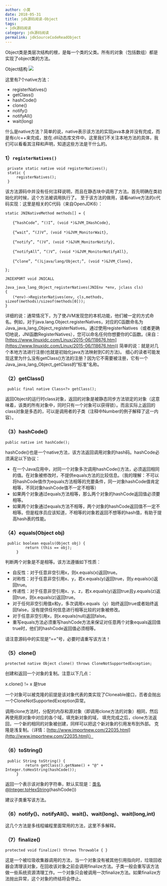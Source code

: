 ```yaml
---
author: 小莫
date: 2018-05-31
title: jdk源码阅读-Object
tags:
- jdk源码阅读
category: jdk源码阅读
permalink: jdkSourceCodeReadObject
---
```

Object类是类层次结构的根，是每一个类的父类。所有的对象（包括数组）都是实现了object类的方法。
<!-- more -->

Object结构
![](https://image.xiaomo.info/blog/ObjectStructure.png)

这里有7个native方法：

- registerNatives()
- getClass()
- hashCode()
- clone()
- notify()
- notifyAll()
- wait(long)

什么是native方法？简单的说，native表示该方法的实现java本身并没有完成，而是有c/c++来完成，放在.dll动态库文件中。这里我们不关注本地方法的具体，我们可以看看其注释和声明，知道这些方法是干什么的。

### 1）`registerNatives()`

```
 private static native void registerNatives();
 static {
     registerNatives();
 }
```
 
该方法源码中并没有任何注释说明，而且在静态块中调用了方法。首先明确在类初始化的时候，这个方法被调用执行了。
至于该方法的做用，请看native方法的c代码实现：这里是相关的C代码（来自OpenJDK6）：

```
static JNINativeMethod methods[] = {

　　{“hashCode”, “()I”, (void *)&JVM_IHashCode},

　　{“wait”, “(J)V”, (void *)&JVM_MonitorWait},

　　{“notify”, “()V”, (void *)&JVM_MonitorNotify},

　　{“notifyAll”, “()V”, (void *)&JVM_MonitorNotifyAll},

　　{“clone”, “()Ljava/lang/Object;”, (void *)&JVM_Clone},

};

JNIEXPORT void JNICALL

Java_java_lang_Object_registerNatives(JNIEnv *env, jclass cls)
{
　　(*env)->RegisterNatives(env, cls,methods, sizeof(methods)/sizeof(methods[0]));
}
```

详细的说：通常情况下，为了使JVM发现您的本机功能，他们被一定的方式命名。例如，对于java.lang.Object.registerNatives，对应的C函数命名为Java_java_lang_Object_registerNatives。通过使用registerNatives（或者更确切地说，JNI函数RegisterNatives），您可以命名任何你想要你的C函数。(来自：[https://www.linuxidc.com/Linux/2015-06/118676.htm](https://www.linuxidc.com/Linux/2015-06/118676.htm))
简单的说：就是对几个本地方法进行注册(也就是初始化java方法映射到C的方法)。
细心的读者可能发现这里为什么没有getClass()方法的注册？因为它不需要被注册，它有一个Java_java_lang_Object_getClass的“标准”名称。

### （2）getClass()

` public final native Class<?> getClass();`

返回Object的运行时class对象，返回的对象是被静态同步方法锁定的对象（这意味着，该类的所有对象中，同时只有一个对象可以获得锁）。而且实际上返回的class对象是多态的，可以是调用者的子类（注释中Number的例子解释了这一内容）。

### （3）hashCode()

`public native int hashCode();`

hashCode()也是一个native方法，该方法返回调用对象的hash码。hashCode必须满足以下协议：
- 在一个Java应用中，对同一个对象多次调用hashCode()方法，必须返回相同的值。在对象被修改时，不提供equals方法的比较信息。（我的理解：不可以将hashCode值作为equals方法相等的充要条件，同一对象hashCode值肯定相等，不同对象hashCode值不一定不相等）
- 如果两个对象通过equals方法相等，那么两个对象的hashCode返回值必须要相等。
- 如果两个对象通过equals方法不相等，两个对象的hashCode返回值不一定不相等。但是程序员应该知道，不相等的对象若返回不想等的hash值，有助于提高hash表的性能。

### （4）equals(Object obj)

```
 public boolean equals(Object obj) {
         return (this == obj);
     }
```

判断两个对象是不是相等。该方法遵循如下性质：

- 自反性：对于任意非空引用x，则x.equals(x)返回true。
- 对称性：对于任意非空引用x、y，若x.equals(y)返回true，则y.equals(x)返回true。
- 传递性：对于任意非空引用x、y、z，若x.equals(y)返回true且y.equals(z)返回true，则x.equals(z)返回true。
- 对于任何非空引用值x和y，多次调用x.equals（y）始终返回true或者始终返回false，没有提供任何信息进行相等比较的对象被修改。
- 对于任意非空引用x，则x.equals(null)返回false。
- 重写equals方法必须重写hashCode方法来保证对任意两个对象equals返回值true时，他们的hashCode返回值必须相等。

请注意源码中的实现是“==”号，必要时请重写该方法！

### （5）clone()

`protected native Object clone() throws CloneNotSupportedException;`

创建和返回一个对象的复制。注意以下几点：

x.clone() != x  是true

一个对象可以被克隆的前提是该对象代表的类实现了Cloneable接口，否者会抛出一个CloneNotSupportedException异常。

调用clone方法时，分配的内存和源对象（即调用clone方法的对象）相同，然后再使用原对象中对应的各个域，填充新对象的域， 填充完成之后，clone方法返回，一个新的相同的对象被创建，同样可以把这个新对象的引用发布到外部。
克隆是浅复制。（详情：[http://www.importnew.com/22035.html](http://www.importnew.com/22035.html)）

### （6）toString()

```
 public String toString() {
         return getClass().getName() + "@" + Integer.toHexString(hashCode());
     }
```
返回一个表示该对象的字符串，默认实现是：类名@Integer.toHexString(hashCode())

建议子类重写该方法。

### （6）notify()、notifyAll()、wait()、wait(long)、wait(long,int)
这几个方法是多线程编程里面常用的方法，这里不多解释。

### （7）finalize()

`protected void finalize() throws Throwable { }`

这是一个被垃圾收集器调用的方法，当一个对象没有被其他引用指向时，垃圾回收器会清理该对象，在回收该对象之前会调用finalize方法。子类一般会重写该方法做一些系统资源清理工作。一个对象只会被调用一次finalize方法。如果finalize方法抛出异常，这个对象的终结将会停止。


